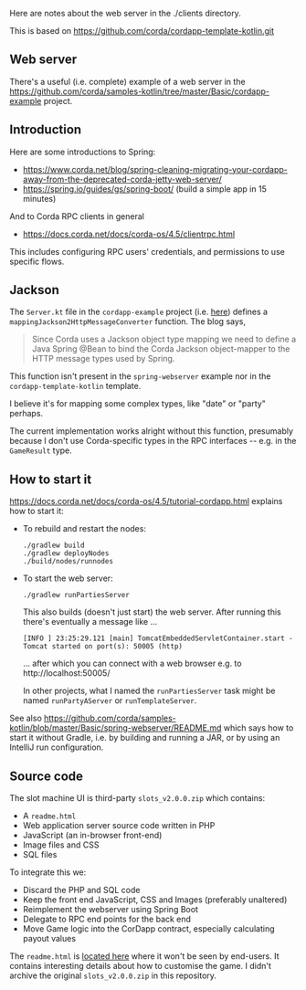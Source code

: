Here are notes about the web server in the ./clients directory.

This is based on https://github.com/corda/cordapp-template-kotlin.git

## Web server

There's a useful (i.e. complete) example of a web server in the
https://github.com/corda/samples-kotlin/tree/master/Basic/cordapp-example project.

## Introduction

Here are some introductions to Spring:

- https://www.corda.net/blog/spring-cleaning-migrating-your-cordapp-away-from-the-deprecated-corda-jetty-web-server/
- https://spring.io/guides/gs/spring-boot/ (build a simple app in 15 minutes)

And to Corda RPC clients in general

- https://docs.corda.net/docs/corda-os/4.5/clientrpc.html

This includes configuring RPC users' credentials, and permissions to use specific flows. 

## Jackson

The `Server.kt` file in the `cordapp-example` project (i.e. [here](https://github.com/corda/samples-kotlin/blob/master/Basic/cordapp-example/clients/src/main/kotlin/com/example/server/Server.kt)) defines a
`mappingJackson2HttpMessageConverter` function.
The blog says,

> Since Corda uses a Jackson object type mapping we need to define a Java Spring @Bean to
bind the Corda Jackson object-mapper to the HTTP message types used by Spring.

This function isn't present in the `spring-webserver` example nor in the
`cordapp-template-kotlin` template.

I believe it's for mapping some complex types, like "date" or "party" perhaps.

The current implementation works alright without this function,
presumably because I don't use Corda-specific types in the RPC interfaces
-- e.g. in the `GameResult` type.

## How to start it

https://docs.corda.net/docs/corda-os/4.5/tutorial-cordapp.html explains how to start it:

- To rebuild and restart the nodes:

      ./gradlew build
      ./gradlew deployNodes
      ./build/nodes/runnodes

- To start the web server:

      ./gradlew runPartiesServer
  
  This also builds (doesn't just start) the web server.
  After running this there's eventually a message like ...
  
      [INFO ] 23:25:29.121 [main] TomcatEmbeddedServletContainer.start - Tomcat started on port(s): 50005 (http)
      
  ... after which you can connect with a web browser e.g. to http://localhost:50005/
  
  In other projects, what I named the `runPartiesServer` task might be named `runPartyAServer` or `runTemplateServer`.

See also
https://github.com/corda/samples-kotlin/blob/master/Basic/spring-webserver/README.md
which says how to start it without Gradle,
i.e. by building and running a JAR,
or by using an IntelliJ run configuration.

## Source code

The slot machine UI is third-party `slots_v2.0.0.zip` which contains:

- A `readme.html`
- Web application server source code written in PHP
- JavaScript (an in-browser front-end)
- Image files and CSS
- SQL files

To integrate this we:

- Discard the PHP and SQL code
- Keep the front end JavaScript, CSS and Images (preferably unaltered)
- Reimplement the webserver using Spring Boot
- Delegate to RPC end points for the back end
- Move Game logic into the CorDapp contract, especially calculating payout values

The `readme.html` is [located here](./clients/readme.html) where it won't be seen by end-users.
It contains interesting details about how to customise the game.
I didn't archive the original `slots_v2.0.0.zip` in this repository.